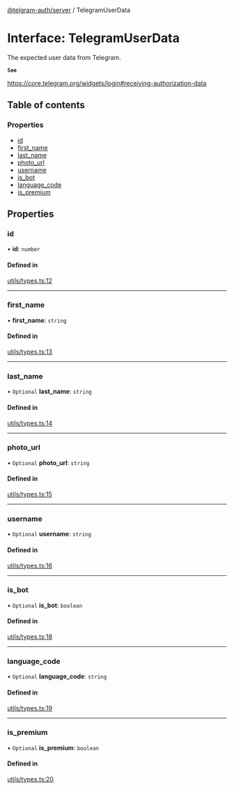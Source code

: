 [@telgram-auth/server](../README.md) / TelegramUserData

# Interface: TelegramUserData

The expected user data from Telegram.

**`See`**

https://core.telegram.org/widgets/login#receiving-authorization-data

## Table of contents

### Properties

- [id](TelegramUserData.md#id)
- [first\_name](TelegramUserData.md#first_name)
- [last\_name](TelegramUserData.md#last_name)
- [photo\_url](TelegramUserData.md#photo_url)
- [username](TelegramUserData.md#username)
- [is\_bot](TelegramUserData.md#is_bot)
- [language\_code](TelegramUserData.md#language_code)
- [is\_premium](TelegramUserData.md#is_premium)

## Properties

### id

• **id**: `number`

#### Defined in

[utils/types.ts:12](https://github.com/manzoorwanijk/telegram-auth/blob/b847da9/packages/server/src/utils/types.ts#L12)

___

### first\_name

• **first\_name**: `string`

#### Defined in

[utils/types.ts:13](https://github.com/manzoorwanijk/telegram-auth/blob/b847da9/packages/server/src/utils/types.ts#L13)

___

### last\_name

• `Optional` **last\_name**: `string`

#### Defined in

[utils/types.ts:14](https://github.com/manzoorwanijk/telegram-auth/blob/b847da9/packages/server/src/utils/types.ts#L14)

___

### photo\_url

• `Optional` **photo\_url**: `string`

#### Defined in

[utils/types.ts:15](https://github.com/manzoorwanijk/telegram-auth/blob/b847da9/packages/server/src/utils/types.ts#L15)

___

### username

• `Optional` **username**: `string`

#### Defined in

[utils/types.ts:16](https://github.com/manzoorwanijk/telegram-auth/blob/b847da9/packages/server/src/utils/types.ts#L16)

___

### is\_bot

• `Optional` **is\_bot**: `boolean`

#### Defined in

[utils/types.ts:18](https://github.com/manzoorwanijk/telegram-auth/blob/b847da9/packages/server/src/utils/types.ts#L18)

___

### language\_code

• `Optional` **language\_code**: `string`

#### Defined in

[utils/types.ts:19](https://github.com/manzoorwanijk/telegram-auth/blob/b847da9/packages/server/src/utils/types.ts#L19)

___

### is\_premium

• `Optional` **is\_premium**: `boolean`

#### Defined in

[utils/types.ts:20](https://github.com/manzoorwanijk/telegram-auth/blob/b847da9/packages/server/src/utils/types.ts#L20)
